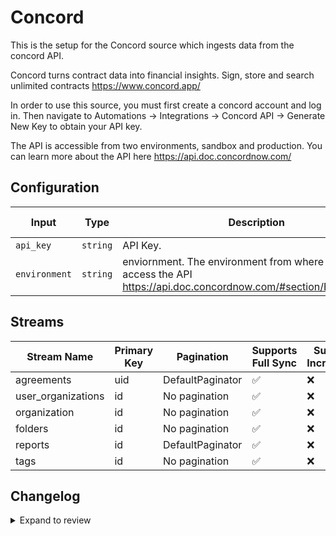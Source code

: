 # Concord
This is the setup for the Concord source which ingests data from the concord API.

Concord turns contract data into financial insights. Sign, store and search unlimited contracts https://www.concord.app/

In order to use this source, you must first create a concord account and log in. Then navigate to Automations -> Integrations -> Concord API -> Generate New Key to obtain your API key.

The API is accessible from two environments, sandbox and production. You can learn more about the API here https://api.doc.concordnow.com/

## Configuration

| Input | Type | Description | Default Value |
|-------|------|-------------|---------------|
| `api_key` | `string` | API Key.  |  |
| `environment` | `string` | enviornment. The environment from where you want to access the API https://api.doc.concordnow.com/#section/Environments. |  |


## Streams
| Stream Name | Primary Key | Pagination | Supports Full Sync | Supports Incremental |
|-------------|-------------|------------|---------------------|----------------------|
| agreements | uid | DefaultPaginator | ✅ |  ❌  |
| user_organizations | id | No pagination | ✅ |  ❌  |
| organization | id | No pagination | ✅ |  ❌  |
| folders | id | No pagination | ✅ |  ❌  |
| reports | id | DefaultPaginator | ✅ |  ❌  |
| tags | id | No pagination | ✅ |  ❌  |

## Changelog

<details>
  <summary>Expand to review</summary>

| Version          | Date              | Pull Request | Subject        |
|------------------|-------------------|--------------|----------------|
| 0.0.11 | 2025-02-01 | [52864](https://github.com/airbytehq/airbyte/pull/52864) | Update dependencies |
| 0.0.10 | 2025-01-25 | [52308](https://github.com/airbytehq/airbyte/pull/52308) | Update dependencies |
| 0.0.9 | 2025-01-18 | [51621](https://github.com/airbytehq/airbyte/pull/51621) | Update dependencies |
| 0.0.8 | 2025-01-11 | [51131](https://github.com/airbytehq/airbyte/pull/51131) | Update dependencies |
| 0.0.7 | 2024-12-28 | [50510](https://github.com/airbytehq/airbyte/pull/50510) | Update dependencies |
| 0.0.6 | 2024-12-21 | [50057](https://github.com/airbytehq/airbyte/pull/50057) | Update dependencies |
| 0.0.5 | 2024-12-14 | [49475](https://github.com/airbytehq/airbyte/pull/49475) | Update dependencies |
| 0.0.4 | 2024-12-12 | [49160](https://github.com/airbytehq/airbyte/pull/49160) | Update dependencies |
| 0.0.3 | 2024-12-11 | [48913](https://github.com/airbytehq/airbyte/pull/48913) | Starting with this version, the Docker image is now rootless. Please note that this and future versions will not be compatible with Airbyte versions earlier than 0.64 |
| 0.0.2 | 2024-11-04 | [48215](https://github.com/airbytehq/airbyte/pull/48215) | Update dependencies |
| 0.0.1 | 2024-10-16 | | Initial release by [@aazam-gh](https://github.com/aazam-gh) via Connector Builder |

</details>
